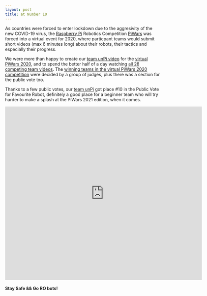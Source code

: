 ```yaml
---
layout: post
title: at Number 10
---
```


As countries were forced to enter lockdown due to the aggresivity of the new COVID-19 virus, the [Raspberry Pi](https://www.raspberrypi.org/) Robotics Competition [PiWars](https://piwars.org) was forced into a virtual event for 2020, where particpant teams would submit short videos (max 6 minutes long) about their robots, their tactics and especially their progress.

We were more than happy to create our [team unPi video](https://vimeo.com/411678839) for the [virtual PiWars 2020](https://piwars.org/2020-competition/virtual/), and to spend the better half of a day watching [all 28 competing team videos](https://piwars.org/2020-competition/virtual/catchup/). The [winning teams in the virtual PiWars 2020 competition](https://piwars.org/2020-competition/virtual/results/) were decided by a group of judges, plus there was a section for the public vote too.

Thanks to a few public votes, our [team unPi](https://www.unpi.ro/english/) got place #10 in the Public Vote for Favourite Robot, definitely a good place for a beginner team who will try harder to make a splash at the PiWars 2021 edition, when it comes.

<iframe src="https://player.vimeo.com/video/411678839" width="640" height="564" frameborder="0" allow="autoplay; fullscreen" allowfullscreen></iframe>

#### Stay Safe && Go RO bots!

